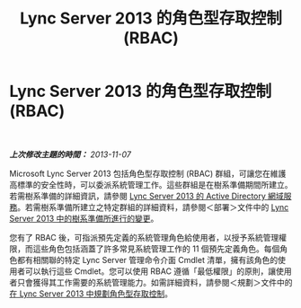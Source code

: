 ﻿---
title: Lync Server 2013 的角色型存取控制 (RBAC)
TOCTitle: Lync Server 2013 的角色型存取控制 (RBAC)
ms:assetid: d01fba36-eb7e-4de9-9bba-5102ae157820
ms:mtpsurl: https://technet.microsoft.com/zh-tw/library/Dn481134(v=OCS.15)
ms:contentKeyID: 59679127
ms.date: 08/24/2015
mtps_version: v=OCS.15
ms.translationtype: HT
---

# Lync Server 2013 的角色型存取控制 (RBAC)

 

_**上次修改主題的時間：** 2013-11-07_

Microsoft Lync Server 2013 包括角色型存取控制 (RBAC) 群組，可讓您在維護高標準的安全性時，可以委派系統管理工作。這些群組是在樹系準備期間所建立。若需樹系準備的詳細資訊，請參閱 [Lync Server 2013 的 Active Directory 網域服務](lync-server-2013-active-directory-domain-services-for-lync-server.md)。若需樹系準備所建立之特定群組的詳細資料，請參閱＜部署＞文件中的 [Lync Server 2013 中的樹系準備所進行的變更](lync-server-2013-changes-made-by-forest-preparation.md)。

您有了 RBAC 後，可指派預先定義的系統管理角色給使用者，以授予系統管理權限，而這些角色包括涵蓋了許多常見系統管理工作的 11 個預先定義角色。每個角色都有相關聯的特定 Lync Server 管理命令介面 Cmdlet 清單，擁有該角色的使用者可以執行這些 Cmdlet。您可以使用 RBAC 遵循「最低權限」的原則，讓使用者只會獲得其工作需要的系統管理能力。如需詳細資料，請參閱＜規劃＞文件中的[在 Lync Server 2013 中規劃角色型存取控制](lync-server-2013-planning-for-role-based-access-control.md)。

